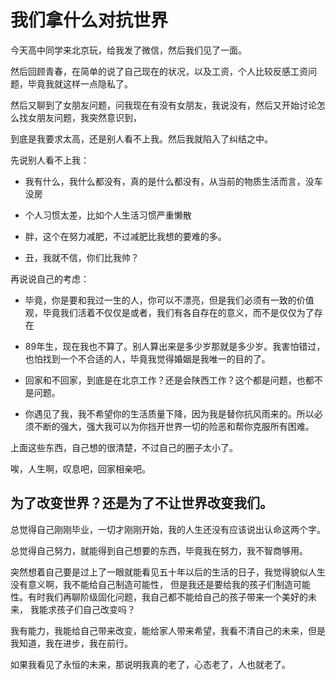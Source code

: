 # 我们拿什么对抗世界

今天高中同学来北京玩，给我发了微信，然后我们见了一面。

然后回顾青春，在简单的说了自己现在的状况，以及工资，个人比较反感工资问题，毕竟我就这样一点隐私了。

然后又聊到了女朋友问题，问我现在有没有女朋友，我说没有，然后又开始讨论怎么找女朋友问题，我突然意识到，

到底是我要求太高，还是别人看不上我。然后我就陷入了纠结之中。

先说别人看不上我：

- 我有什么，我什么都没有，真的是什么都没有，从当前的物质生活而言，没车没房

- 个人习惯太差，比如个人生活习惯严重懒散

- 胖，这个在努力减肥，不过减肥比我想的要难的多。

- 丑，我就不信，你们比我帅？

再说说自己的考虑：

- 毕竟，你是要和我过一生的人，你可以不漂亮，但是我们必须有一致的价值观，毕竟我们活着不仅仅是或者，我们有各自存在的意义，而不是仅仅为了存在

- 89年生，现在我也不算了。别人算出来是多少岁那就是多少岁。我害怕错过，也怕找到一个不合适的人，毕竟我觉得婚姻是我唯一的目的了。

- 回家和不回家，到底是在北京工作？还是会陕西工作？这个都是问题，也都不是问题。

- 你遇见了我，我不希望你的生活质量下降，因为我是替你抗风雨来的。所以必须不断的强大，强大我可以为你挡开世界一切的险恶和帮你克服所有困难。


上面这些东西，自己想的很清楚，不过自己的圈子太小了。

唉，人生啊，叹息吧，回家相亲吧。


## 为了改变世界？还是为了不让世界改变我们。

总觉得自己刚刚毕业，一切才刚刚开始，我的人生还没有应该说出认命这两个字。

总觉得自己努力，就能得到自己想要的东西，毕竟我在努力，我不智商够用。

突然想着自己要是过上了一眼就能看见五十年以后的生活的日子，我觉得貌似人生没有意义啊，我不能给自己制造可能性，
但是我还是要给我的孩子们制造可能性。有时我们再聊阶级固化问题，我自己都不能给自己的孩子带来一个美好的未来，
我能求孩子们自己改变吗？

我有能力，我能给自己带来改变，能给家人带来希望，我看不清自己的未来，但是我知道，我在进步，我在前行。

如果我看见了永恒的未来，那说明我真的老了，心态老了，人也就老了。


